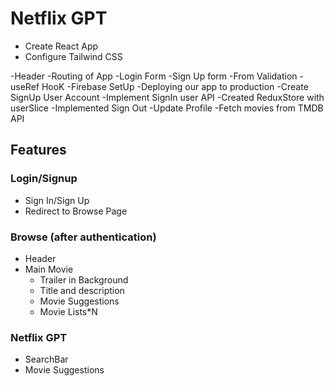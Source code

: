 # Netflix GPT

- Create React App
- Configure Tailwind CSS

-Header
-Routing of App
-Login Form
-Sign Up form
-From Validation
-useRef HooK
-Firebase SetUp
-Deploying our app to production
-Create SignUp User Account
-Implement SignIn user API
-Created ReduxStore with userSlice
-Implemented Sign Out
-Update Profile
-Fetch movies from TMDB API

## Features

### Login/Signup

- Sign In/Sign Up
- Redirect to Browse Page

### Browse (after authentication)

- Header
- Main Movie
  - Trailer in Background
  - Title and description
  - Movie Suggestions
  - Movie Lists\*N

### Netflix GPT

- SearchBar
- Movie Suggestions
